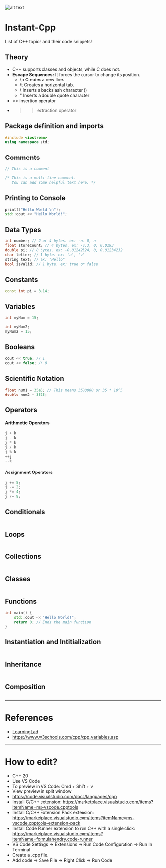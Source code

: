 ![alt text](https://github.com/Singularity-Coder/Instant-Cpp/blob/main/assets/banner_cpp.png)
# Instant-Cpp
List of C++ topics and their code snippets!

## Theory
* C++ supports classes and objects, while C does not.
* **Escape Sequences:** It forces the cursor to change its position.
    * \n Creates a new line.
    * \t Creates a horizontal tab.
    * \\ Inserts a backslash character (\)
    * \" Inserts a double quote character
* << insertion operator
* >> extraction operator

## Package definition and imports
```C++
#include <iostream>
using namespace std;
```

## Comments
```C++
// This is a comment

/* This is a multi-line comment.
   You can add some helpful text here. */
```

## Printing to Console
```C++
printf("Hello World \n");
std::cout << "Hello World!";
```

## Data Types
```C++
int number; // 2 or 4 bytes. ex: -n, 0, n
float storeCount; // 4 bytes. ex: -0.3, 0, 0.0193
double pi; // 8 bytes. ex: -0.01242324, 0, 0.01234232 
char letter; // 1 byte. ex: 'a', 'z'
string text; // ex: "Hello"
bool isValid; // 1 byte. ex: true or false
```

## Constants
```C++
const int pi = 3.14;
```

## Variables
```C++
int myNum = 15;

int myNum2;
myNum2 = 15;
```

## Booleans
```C++
cout << true; // 1
cout << false; // 0
```

## Scientific Notation
```C++
float num1 = 35e5; // This means 3500000 or 35 * 10^5
double num2 = 35E5;
```

## Operators
#### Arithmetic Operators
```C++
j + k
j - k
j * k
j / k
j % k
++j
--k
```
#### Assignment Operators
```C++
j += 5;
j -= 2;
j *= 4;
j /= 9;
```

## Conditionals
```C++

```

## Loops
```C++

```

## Collections
```C++

```

## Classes
```C++

```

## Functions
```C++
int main() {
    std::cout << "Hello World!";
    return 0; // Ends the main function
}
```

## Instantiation and Intitialization
```C++

```

## Inheritance 
```C++

```

## Composition
```C++

```

------------------------------------------------------------------------------------------------------------------------

# References
* [LearningLad](https://www.youtube.com/watch?v=77v-Poud_io)
* https://www.w3schools.com/cpp/cpp_variables.asp

------------------------------------------------------------------------------------------------------------------------

# How to edit?
* C++ 20
* Use VS Code
* To preview in VS Code: Cmd + Shift + v
* View preview in split window
* https://code.visualstudio.com/docs/languages/cpp
* Install C/C++ extension: https://marketplace.visualstudio.com/items?itemName=ms-vscode.cpptools
* Install C/C++ Extension Pack extension: https://marketplace.visualstudio.com/items?itemName=ms-vscode.cpptools-extension-pack
* Install Code Runner extension to run C++ with a single click: https://marketplace.visualstudio.com/items?itemName=formulahendry.code-runner
* VS Code Settings -> Extensions -> Run Code Configuration -> Run In Terminal
* Create a .cpp file.
* Add code -> Save File -> Right Click -> Run Code
